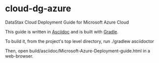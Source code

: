 cloud-dg-azure
====================

DataStax Cloud Deployment Guide for Microsoft Azure Cloud

This guide is written in [Asciidoc](http://www.methods.co.nz/asciidoc/) and is built with [Gradle](http://www.gradle.org).

To build it, from the project's top level directory, run ./gradlew asciidoctor

Then, open build/asciidoc/Microsoft-Azure-Deployment-guide.html in a web-browser.

